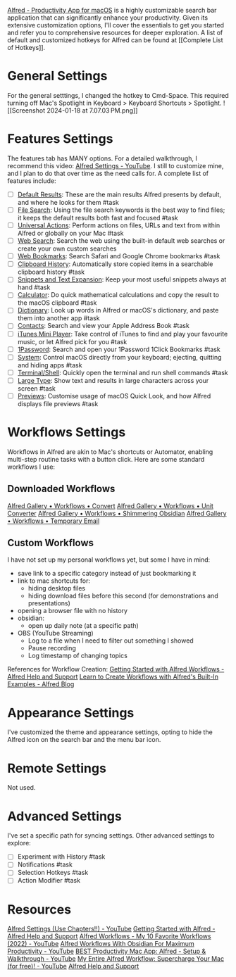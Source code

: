[Alfred - Productivity App for macOS](https://www.alfredapp.com) is a highly customizable search bar application that can significantly enhance your productivity. Given its extensive customization options, I'll cover the essentials to get you started and refer you to comprehensive resources for deeper exploration. A list of default and customized hotkeys for Alfred can be found at [[Complete List of Hotkeys]].

# General Settings
For the general setttings, I changed the hotkey to Cmd-Space. This required turning off Mac's Spotlight in Keyboard > Keyboard Shortcuts > Spotlight.
![[Screenshot 2024-01-18 at 7.07.03 PM.png]]

# Features Settings
The features tab has MANY options. For a detailed walkthrough, I recommend this video: [Alfred Settings - YouTube](https://www.youtube.com/watch?v=kktErXIjN38). I still to customize mine, and I plan to do that over time as the need calls for. A complete list of features include:
- [ ] [Default Results](https://www.alfredapp.com/help/features/default-results/ "Default Results"): These are the main results Alfred presents by default, and where he looks for them #task 
- [ ] [File Search](https://www.alfredapp.com/help/features/file-search/ "File Search"): Using the file search keywords is the best way to find files; it keeps the default results both fast and focused #task 
- [ ] [Universal Actions](https://www.alfredapp.com/help/features/universal-actions/ "Universal Actions"): Perform actions on files, URLs and text from within Alfred or globally on your Mac #task 
- [ ] [Web Search](https://www.alfredapp.com/help/features/web-search/ "Web Search"): Search the web using the built-in default web searches or create your own custom searches
- [ ] [Web Bookmarks](https://www.alfredapp.com/help/features/bookmarks/ "Web Bookmarks"): Search Safari and Google Chrome bookmarks #task 
- [ ] [Clipboard History](https://www.alfredapp.com/help/features/clipboard/ "Clipboard History"): Automatically store copied items in a searchable clipboard history #task 
- [ ] [Snippets and Text Expansion](https://www.alfredapp.com/help/features/snippets/ "Snippets and Text Expansion"): Keep your most useful snippets always at hand #task 
- [ ] [Calculator](https://www.alfredapp.com/help/features/calculator/ "Calculator"): Do quick mathematical calculations and copy the result to the macOS clipboard #task 
- [ ] [Dictionary](https://www.alfredapp.com/help/features/dictionary/ "Spell & Define"): Look up words in Alfred or macOS's dictionary, and paste them into another app #task 
- [ ] [Contacts](https://www.alfredapp.com/help/features/contacts/ "Contacts"): Search and view your Apple Address Book #task 
- [ ] [iTunes Mini Player](https://www.alfredapp.com/help/features/itunes/ "iTunes Mini Player"): Take control of iTunes to find and play your favourite music, or let Alfred pick for you #task 
- [ ] [1Password](https://www.alfredapp.com/help/features/1password/ "1Password"): Search and open your 1Password 1Click Bookmarks #task 
- [ ] [System](https://www.alfredapp.com/help/features/system/ "System"): Control macOS directly from your keyboard; ejecting, quitting and hiding apps #task 
- [ ] [Terminal/Shell](https://www.alfredapp.com/help/features/terminal/ "Terminal/Shell"): Quickly open the terminal and run shell commands #task 
- [ ] [Large Type](https://www.alfredapp.com/help/features/large-type/ "Large Type"): Show text and results in large characters across your screen #task 
- [ ] [Previews](https://www.alfredapp.com/help/features/previews/ "Previews"): Customise usage of macOS Quick Look, and how Alfred displays file previews #task 

# Workflows Settings
Workflows in Alfred are akin to Mac's shortcuts or Automator, enabling multi-step routine tasks with a button click. Here are some standard workflows I use:

## Downloaded Workflows
[Alfred Gallery • Workflows • Convert](https://alfred.app/workflows/giovanni/convert/)
[Alfred Gallery • Workflows • Unit Converter](https://alfred.app/workflows/alfredapp/unit-converter/)
[Alfred Gallery • Workflows • Shimmering Obsidian](https://alfred.app/workflows/chrisgrieser/shimmering-obsidian/)
[Alfred Gallery • Workflows • Temporary Email](https://alfred.app/workflows/vitor/temporary-email/)

## Custom Workflows
I have not set up my personal workflows yet, but some I have in mind:
- save link to a specific category instead of just bookmarking it
- link to mac shortcuts for:
	- hiding desktop files
	- hiding download files before this second (for demonstrations and presentations)
- opening a browser file with no history
- obsidian:
	- open up daily note (at a specific path)
- OBS (YouTube Streaming)
	- Log to a file when I need to filter out something I showed
	- Pause recording
	- Log timestamp of changing topics

References for Workflow Creation:
[Getting Started with Alfred Workflows - Alfred Help and Support](https://www.alfredapp.com/help/workflows/getting-started/)
[Learn to Create Workflows with Alfred's Built-In Examples - Alfred Blog](https://www.alfredapp.com/blog/tips-and-tricks/learn-to-create-workflows-with-alfreds-built-in-examples/)

# Appearance Settings
I've customized the theme and appearance settings, opting to hide the Alfred icon on the search bar and the menu bar icon.

# Remote Settings
Not used.

# Advanced Settings
I've set a specific path for syncing settings. Other advanced settings to explore:
- [ ] Experiment with History #task 
- [ ] Notifications #task 
- [ ] Selection Hotkeys #task 
- [ ] Action Modifier #task 

# Resources
[Alfred Settings (Use Chapters!!) - YouTube](https://www.youtube.com/watch?v=kktErXIjN38)
[Getting Started with Alfred - Alfred Help and Support](https://www.alfredapp.com/help/getting-started/)
[Alfred Workflows - My 10 Favorite Workflows (2022) - YouTube](https://www.youtube.com/watch?v=WyWmtLdFOJA)
[Alfred Workflows With Obsidian For Maximum Productivity - YouTube](https://www.youtube.com/watch?v=wN2NjnxlTm0)
[BEST Productivity Mac App: Alfred - Setup & Walkthrough - YouTube](https://www.youtube.com/watch?v=NbTvpxhGwvs)
[My Entire Alfred Workflow: Supercharge Your Mac (for free)! - YouTube](https://www.youtube.com/watch?v=FXV-zwkRMxo&t=29s)
[Alfred Help and Support](https://www.alfredapp.com/help/)
